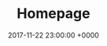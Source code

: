 ---
title: Homepage
description: All element block builder
layout: frontpage
date: 2017-11-22 23:00:00 +0000
page_sections:
- template: hero-banner
  block: hero-banner
  headline: Belajar Coding From Zero to Hero
  tagline: "Wujudkan mimpimu berkarir sebagai web developer dengan mulai belajar coding dari nol hingga mahir melalui metode belajar yang terstruktur, jelas, dan terarah."
  link: tutorial
sidebar_sections:
- template: widget-author
  block: widget-author
  headline: Author
  name: Akhlis
  bio: I'm Shane, a girly girl and lover of life. Join me on the journey to find latest in fashion.
  avatar: /images/author.jpg
  url: akhlis
- template: widget-recent-post
  block: widget-recent-post
  headline: Recent Post
- template: widget-social
  block: widget-social
  headline: Socials
  socials:
  - template: icon-facebook
    icon: facebook
  - template: icon-twitter
    icon: twitter
  - template: icon-instagram
    icon: instagram
  - template: icon-pinterest
    icon: pinterest
  - template: icon-rss
    icon: rss
  - template: icon-mail
    icon: envelope
- template: widget-category
  block: widget-category
  headline: Kategori
menu:
  main:
    Identifier: home
    Name: Beranda
    Parent: ''
    URL: "/"
    Weight: '1'
---